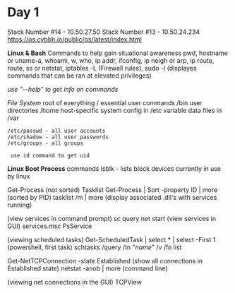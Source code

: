 # Day 1
Stack Number #14 - 10.50.27.50
Stack Number #13 - 10.50.24.234
https://os.cybbh.io/public/os/latest/index.html 

**Linux & Bash**
Commands to help gain situational awareness
  pwd, hostname or uname-a, whoami, w, who, ip addr, ifconfig, ip neigh or arp, ip route, route, ss or netstat, iptables -L (Firewall rules), sudo -l (displayes commands that can be ran at elevated privileges)

  *use "--help" to get info on commands*

  *File System*
    root of everything /
    essential user commands /bin
    user directories /home
    host-specific system config in /etc
    variable data files in /var

    /etc/passwd - all user accounts
    /etc/shadow - all user passwords
    /etc/groups - all groups

     use id command to get uid 
**Linux Boot Process**
commands
lsblk - lists block devices currently in use by linux

Get-Process (not sorted)
Tasklist
Get-Process | Sort -property ID | more (sorted by PID)
tasklist /m | more (display associated .dll's with services running)

(view services in command prompt)
sc query
net start
(view services in GUI)
services.msc
PsService

(viewing scheduled tasks)
Get-ScheduledTask | select * | select -First 1 (powershell, first task)
schtasks /query /tn "*name*" /v /fo list

Get-NetTCPConnection -state Established (show all connections in Established state)
netstat -anob | more (command line)

(viewing net connections in the GUI)
TCPView




  
